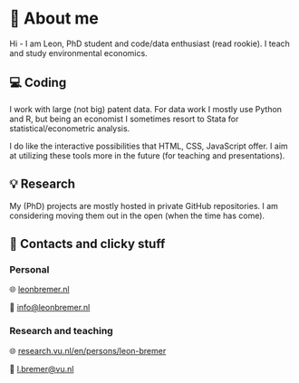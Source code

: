 # :wave: About me

Hi - I am Leon, PhD student and code/data enthusiast (read rookie). I teach and study environmental economics.

## :computer: Coding
I work with large (not big) patent data. For data work I mostly use Python and R, but being an economist I sometimes resort to Stata for statistical/econometric analysis.

I do like the interactive possibilities that HTML, CSS, JavaScript offer. I aim at utilizing these tools more in the future (for teaching and presentations).

## :bulb: Research

My (PhD) projects are mostly hosted in private GitHub repositories. I am considering moving them out in the open (when the time has come).

## :raising_hand: Contacts and clicky stuff

### Personal

:globe_with_meridians: [leonbremer.nl](http://leonbremer.nl)

:email: [info@leonbremer.nl](mailto:info@leonbremer.nl)

### Research and teaching

:globe_with_meridians: [research.vu.nl/en/persons/leon-bremer](https://research.vu.nl/en/persons/leon-bremer)

:email: [l.bremer@vu.nl](mailto:l.bremer@vu.nl)
